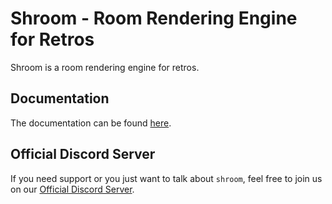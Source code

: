 # Shroom - Room Rendering Engine for Retros

Shroom is a room rendering engine for retros.

## Documentation

The documentation can be found [here](https://jankuss.github.io/shroom/docs/).

## Official Discord Server

If you need support or you just want to talk about `shroom`, feel free to join us on our [Official Discord Server](https://discord.gg/PjeS9JHeaE).
